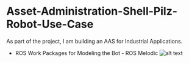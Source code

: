 # Asset-Administration-Shell-Pilz-Robot-Use-Case
As part of the project, I am building an AAS for Industrial Applications.
* ROS Work Packages for Modeling the Bot - ROS Melodic
![alt text]([http://url/to/img.png](https://github.com/menonajayki/Asset-Administration-Shell-Pilz-Robot-Use-Case/blob/main/robot_model_01/model_01.png)https://github.com/menonajayki/Asset-Administration-Shell-Pilz-Robot-Use-Case/blob/main/robot_model_01/model_01.png)

